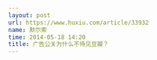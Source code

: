 ```yaml
---
layout: post
url: https://www.huxiu.com/article/33932
name: 默尔索
time: 2014-05-18 14:20
title: 广告公关为什么不待见豆瓣？
---
```

